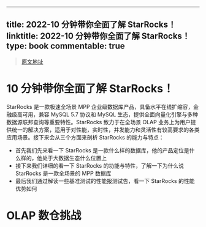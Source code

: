
---
title: 2022-10 分钟带你全面了解 StarRocks！
linktitle: 2022-10 分钟带你全面了解 StarRocks！
type: book
commentable: true
---

> [原文地址](https://zhuanlan.zhihu.com/p/532302941)

# 10 分钟带你全面了解 StarRocks！

StarRocks 是一款极速全场景 MPP 企业级数据库产品，具备水平在线扩缩容，金融级高可用，兼容 MySQL 5.7 协议和 MySQL 生态，提供全面向量化引擎与多种数据源联邦查询等重要特性。StarRocks 致力于在全场景 OLAP 业务上为用户提供统一的解决方案，适用于对性能，实时性，并发能力和灵活性有较高要求的各类应用场景。接下来会从三个方面来剖析 StarRocks 的能力与特点：

- 首先我们先来看一下 StarRocks 是一款什么样的数据库，他的产品定位是什么样的，他处于大数据生态什么位置上
- 接下来我们详细的看一下 StarRocks 的功能与特性，了解一下为什么说 StarRocks 是一款全场景的 MPP 数据库
- 最后我们通过解读一些基准测试的性能报测试告，看一下 StarRocks 的性能优势如何

# OLAP 数仓挑战

    